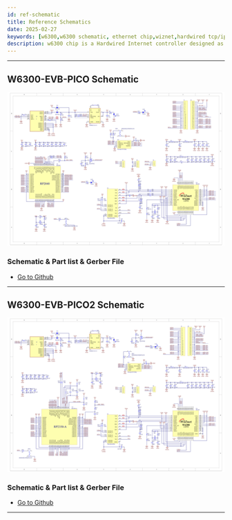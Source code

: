 ```yaml
---
id: ref-schematic
title: Reference Schematics
date: 2025-02-27
keywords: [w6300,w6300 schematic, ethernet chip,wiznet,hardwired tcp/ip,arduino ethernet,pico ethernet]
description: w6300 chip is a Hardwired Internet controller designed as a full hardwired TCP/IP stack with WIZnet technology
---
```


-----

## W6300-EVB-PICO Schematic


![W6300-EVB-RP2040](/img/products/w6300-evb-pico/w6300_evb_pico_schematic.png)

### Schematic & Part list & Gerber File

- [Go to Github](https://github.com/Wiznet/Hardware-Files-of-WIZnet/tree/master/02_iEthernet/W6300/W6300-EVB-Pico_V100)



-----

## W6300-EVB-PICO2 Schematic


![W6300-EVB-PICO2](/img/products/w6300-evb-pico2/w6300_evb_pico2_schematic.png)

### Schematic & Part list & Gerber File

- [Go to Github](https://github.com/Wiznet/Hardware-Files-of-WIZnet/tree/master/02_iEthernet/W6300/W6300-EVB-Pico2_V100)


-----
